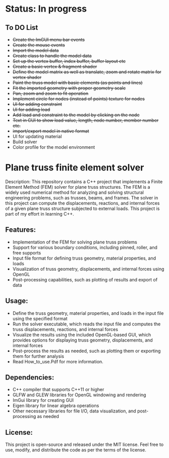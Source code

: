 # Status: In progress
## To DO List
- ~~Create the ImGUI menu bar events~~
- ~~Create the mouse events~~
- ~~Import the model data~~
- ~~Create class to handle the model data~~
- ~~Set up the vertex buffer, index buffer, buffer layout etc~~
- ~~Create a basic vertex & fragment shader~~
- ~~Define the model matrix as well as translate, zoom and rotate matrix for vertex shader~~
- ~~Paint the truss model with basic elements (as points and lines)~~
- ~~Fit the imported geometry with proper geometry scale~~
- ~~Pan, zoom and zoom to fit operation~~
- ~~Implement circle for nodes (instead of points) texture for nodes~~
- ~~UI for adding constraint~~
- ~~UI for adding load~~
- ~~Add load and constraint to the model by clicking on the node~~
- ~~Text in GUI to show load value, length, node number, member number etc.~~
- ~~import/export model in native format~~
- UI for updating material
- Build solver
- Color profile for the model environment

# Plane truss finite element solver

Description:
This repository contains a C++ project that implements a Finite Element Method (FEM) solver for plane truss structures. The FEM is a widely used numerical method for analyzing and solving structural engineering problems, such as trusses, beams, and frames. The solver in this project can compute the displacements, reactions, and internal forces of a given plane truss structure subjected to external loads. This project is part of my effort in learning C++.

## Features:

- Implementation of the FEM for solving plane truss problems
- Support for various boundary conditions, including pinned, roller, and free supports
- Input file format for defining truss geometry, material properties, and loads
- Visualization of truss geometry, displacements, and internal forces using OpenGL
- Post-processing capabilities, such as plotting of results and export of data

## Usage:

- Define the truss geometry, material properties, and loads in the input file using the specified format
- Run the solver executable, which reads the input file and computes the truss displacements, reactions, and internal forces
- Visualize the results using the included OpenGL-based GUI, which provides options for displaying truss geometry, displacements, and internal forces
- Post-process the results as needed, such as plotting them or exporting them for further analysis
- Read How_to_use.Pdf for more information.

## Dependencies:

- C++ compiler that supports C++11 or higher
- GLFW and GLEW libraries for OpenGL windowing and rendering
- ImGui library for creating GUI
- Eigen library for linear algebra operations
- Other necessary libraries for file I/O, data visualization, and post-processing as needed

## License:
This project is open-source and released under the MIT license. Feel free to use, modify, and distribute the code as per the terms of the license.
